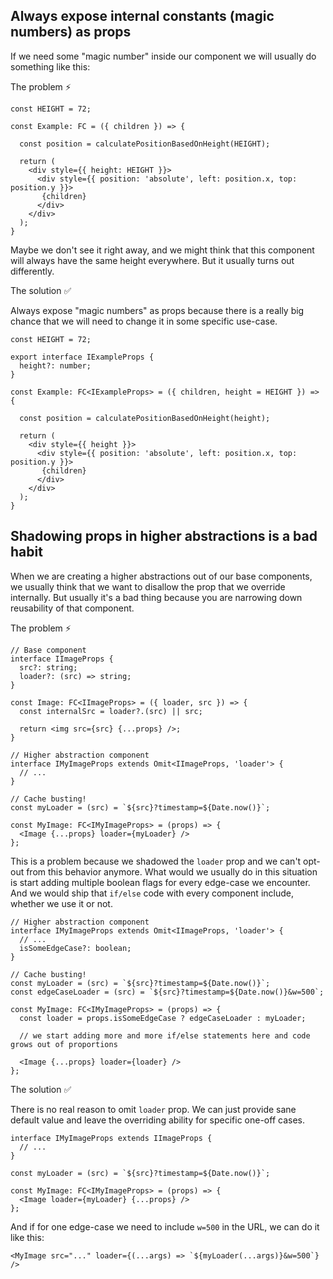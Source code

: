 ## Always expose internal constants (magic numbers) as props

If we need some "magic number" inside our component we will usually do something like this:

The problem ⚡

```tsx
const HEIGHT = 72;

const Example: FC = ({ children }) => {

  const position = calculatePositionBasedOnHeight(HEIGHT);

  return (
    <div style={{ height: HEIGHT }}>
      <div style={{ position: 'absolute', left: position.x, top: position.y }}>
       {children}
      </div>
    </div>
  );
}
```

Maybe we don't see it right away, and we might think that this component will always have the same height everywhere. But it usually turns out differently.

The solution ✅

Always expose "magic numbers" as props because there is a really big chance that we will need to change it in some specific use-case.

```tsx
const HEIGHT = 72;

export interface IExampleProps {
  height?: number;
}

const Example: FC<IExampleProps> = ({ children, height = HEIGHT }) => {

  const position = calculatePositionBasedOnHeight(height);

  return (
    <div style={{ height }}>
      <div style={{ position: 'absolute', left: position.x, top: position.y }}>
       {children}
      </div>
    </div>
  );
}
```

## Shadowing props in higher abstractions is a bad habit

When we are creating a higher abstractions out of our base components, we usually think that we want to disallow the prop that we override internally. But usually it's a bad thing because you are narrowing down reusability of that component.

The problem ⚡

```tsx
// Base component
interface IImageProps {
  src?: string;
  loader?: (src) => string;
}

const Image: FC<IImageProps> = ({ loader, src }) => {
  const internalSrc = loader?.(src) || src;

  return <img src={src} {...props} />;
}

// Higher abstraction component
interface IMyImageProps extends Omit<IImageProps, 'loader'> {
  // ...
}

// Cache busting!
const myLoader = (src) = `${src}?timestamp=${Date.now()}`;

const MyImage: FC<IMyImageProps> = (props) => {
  <Image {...props} loader={myLoader} />
};
```

This is a problem because we shadowed the `loader` prop and we can't opt-out from this behavior anymore.
What would we usually do in this situation is start adding multiple boolean flags for every edge-case we encounter.
And we would ship that `if/else` code with every component include, whether we use it or not.

```tsx
// Higher abstraction component
interface IMyImageProps extends Omit<IImageProps, 'loader'> {
  // ...
  isSomeEdgeCase?: boolean;
}

// Cache busting!
const myLoader = (src) = `${src}?timestamp=${Date.now()}`;
const edgeCaseLoader = (src) = `${src}?timestamp=${Date.now()}&w=500`;

const MyImage: FC<IMyImageProps> = (props) => {
  const loader = props.isSomeEdgeCase ? edgeCaseLoader : myLoader;

  // we start adding more and more if/else statements here and code grows out of proportions

  <Image {...props} loader={loader} />
};
```

The solution ✅

There is no real reason to omit `loader` prop. We can just provide sane default value and leave the overriding ability for specific one-off cases.

```tsx
interface IMyImageProps extends IImageProps {
  // ...
}

const myLoader = (src) = `${src}?timestamp=${Date.now()}`;

const MyImage: FC<IMyImageProps> = (props) => {
  <Image loader={myLoader} {...props} />
};
```

And if for one edge-case we need to include `w=500` in the URL, we can do it like this:

```tsx
<MyImage src="..." loader={(...args) => `${myLoader(...args)}&w=500`} />
```
